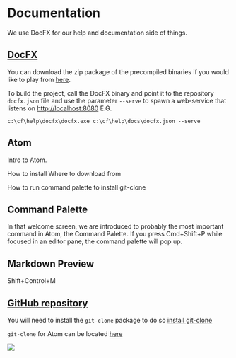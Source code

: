# Documentation
We use DocFX for our help and documentation side of things.

## [DocFX](https://dotnet.github.io/docfx/)
You can download the zip package of the precompiled binaries if you would like to play from [here](https://github.com/dotnet/docfx/releases).

To build the project, call the DocFX binary and point it to the repository ```docfx.json``` file and use the parameter ```--serve``` to spawn a web-service that listens on [http://localhost:8080](http://localhost:8080) E.G.

```
c:\cf\help\docfx\docfx.exe c:\cf\help\docs\docfx.json --serve
```

## Atom

Intro to Atom.  

How to install
Where to download from

How to run command palette to install git-clone

## Command Palette
In that welcome screen, we are introduced to probably the most important command in Atom, the Command Palette. If you press Cmd+Shift+P while focused in an editor pane, the command palette will pop up.

## Markdown Preview
Shift+Control+M

## [GitHub repository](https://github.com/TransVault/documentation)
You will need to install the ```git-clone``` package to do so [install git-clone](atom://settings-view/show-package?package=git-clone)

```git-clone``` for Atom can be located [here](https://atom.io/packages/git-clone "Git Clone")

![](https://i.github-camo.com/5001a11cde476749c25a19fba6191cee96a2f6b4/68747470733a2f2f7261772e67697468756275736572636f6e74656e742e636f6d2f627269616e6368756e673830382f6769742d636c6f6e652f6d61737465722f73637265656e73686f74732f64656d6f2e676966)
